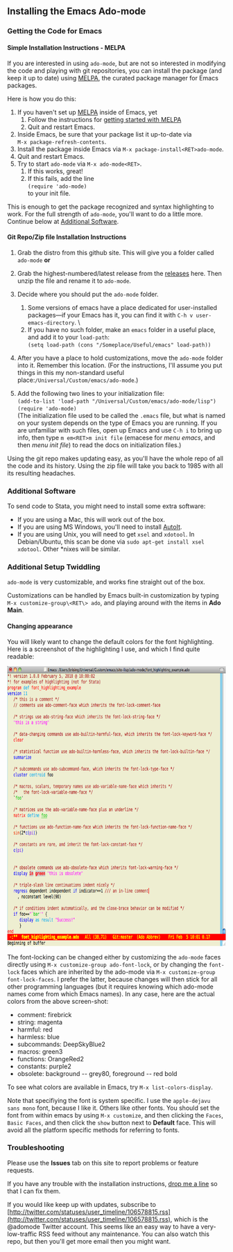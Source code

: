 ## Installing the Emacs Ado-mode

### Getting the Code for Emacs

#### Simple Installation Instructions - MELPA

If you are interested in using `ado-mode`, but are not so interested in modifying the code and playing with git repositories, you can install the package (and keep it up to date) using [MELPA](https://melpa.org), the curated package manager for Emacs packages.

Here is how you do this:

1. If you haven't set up [MELPA](https://melpa.org) inside of Emacs, yet
	1. Follow the instructions for [getting started with MELPA](https://melpa.org/#/getting-started)
	1. Quit and restart Emacs.
1. Inside Emacs, be sure that your package list it up-to-date via \
		`M-x package-refresh-contents`.
1. Install the package inside Emacs via `M-x package-install<RET>ado-mode`.
1. Quit and restart Emacs.
1. Try to start `ado-mode` via `M-x ado-mode<RET>`.
	1. If this works, great!
	1. If this fails, add the line \
		`(require 'ado-mode)` \
		to your init file.

This is enough to get the package recognized and syntax highlighting to work. For the full strength of `ado-mode`, you'll want to do a little more. Continue below at [Additional Software](#additional-software).

#### Git Repo/Zip file Installation Instructions

1. Grab the distro from this github site. This will give you a folder called `ado-mode` **or**

2. Grab the highest-numbered/latest release from the [releases](./releases) here. Then unzip the file and rename it to `ado-mode`.
  
3. Decide where you should put the `ado-mode` folder.
	1. Some versions of emacs have a place dedicated for user-installed packages&mdash;if your Emacs has it, you can find it with `C-h v user-emacs-directory`. \
	1. If you have no such folder, make an `emacs` folder in a useful place, and add it to your `load-path`: \
	   `(setq load-path (cons "/Someplace/Useful/emacs" load-path))`

4. After you have a place to hold customizations, move the `ado-mode` folder into it. Remember this location. (For the instructions, I'll assume you put things in this my non-standard useful place:`/Universal/Custom/emacs/ado-mode`.)

5. Add the following two lines to your initialization file: \
  `(add-to-list 'load-path "/Universal/Custom/emacs/ado-mode/lisp")` \
  `(require 'ado-mode)` \
  (The initialization file used to be called the `.emacs` file, but what is named on your system depends on the type of Emacs you are running. If you are unfamiliar with such files, open up Emacs and use `C-h i` to bring up info, then type `m em<RET>m init file` (emacese for _menu emacs_, and then _menu init file_) to read the docs on initialization files.)
  
Using the git repo makes updating easy, as you'll have the whole repo of all the code and its history. Using the zip file will take you back to 1985 with all its resulting headaches.

### Additional Software
To send code to Stata, you might need to install some extra software:
  * If you are using a Mac, this will work out of the box.
  * If you are using MS Windows, you'll need to install [AutoIt](https://www.autoitscript.com/site/autoit/downloads/).
  * If you are using Unix, you will need to get `xsel` and `xdotool`. In Debian/Ubuntu, this scan be done via `sudo apt-get install xsel xdotool`. Other *nixes will be similar.
	 
### Additional Setup Twiddling
`ado-mode` is very customizable, and works fine straight out of the box.

Customizations can be handled by Emacs built-in customization by typing
`M-x customize-group\<RET\> ado`, and playing around with the items in **Ado Main**.
     
#### Changing appearance
	
You will likely want to change the default colors for the font highlighting. Here is a screenshot of the highlighting I use, and which I find quite readable:
	<div style="text-align: center;"><img src="docs4github/ado_highlighting.png" width="880" height="646" alt="highlighing example"></div>
	
The font-locking can be changed either by customizing the `ado-mode` faces directly using `M-x customize-group ado-font-lock`, or by changing the `font-lock` faces which are inherited by the ado-mode via `M-x customize-group font-lock-faces`. I prefer the latter, because changes will then stick for all other programming languages (but it requires knowing which ado-mode names come from which Emacs names). In any case, here are the actual colors from the above screen-shot:
  * comment: firebrick
  * string: magenta
  * harmful: red
  * harmless: blue
  * subcommands: DeepSkyBlue2
  * macros: green3
  * functions: OrangeRed2
  * constants: purple2
  * obsolete: background -- grey80, foreground -- red bold
	
To see what colors are available in Emacs, try `M-x list-colors-display`.
	
Note that specifiying the font is system specific. I use the `apple-dejavu sans mono` font, because I like it. Others like other fonts. You should set the font from within emacs by using `M-x customize`, and then clicking the `Faces`, `Basic Faces`, and then click the `show` button next to **Default** face. This will avoid all the platform specific methods for referring to fonts.

### Troubleshooting

Please use the **Issues** tab on this site to report problems or feature requests.

If you have any trouble with the installation instructions, [drop me a line](&#109;&#97;&#105;&#108;&#116;&#111;:&#98;&#114;&#105;&#115;&#105;&#110;&#103;&#64;&#109;&#97;&#99;&#46;&#99;&#111;&#109;) so that I can fix them.

If you would like keep up with updates, subscribe to [http://twitter.com/statuses/user_timeline/106578815.rss](http://twitter.com/statuses/user_timeline/106578815.rss), which is the @adomode Twitter account. This seems like an easy way to have a very-low-traffic RSS feed without any maintenance. You can also watch this repo, but then you'll get more email then you might want.
